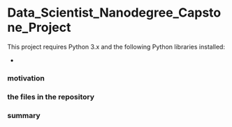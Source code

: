 # Data_Scientist_Nanodegree_Capstone_Project

This project requires Python 3.x and the following Python libraries installed:
<ul>
  <li></li>
</ul>

### motivation

### the files in the repository 

### summary 

